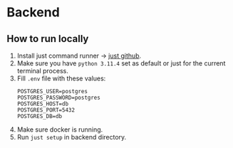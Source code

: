 # Backend

## How to run locally
1. Install just command runner -> [just github](https://github.com/casey/just).
2. Make sure you have `python 3.11.4` set as default or just for the current terminal process.
3. Fill `.env` file with these values:
    ```
   POSTGRES_USER=postgres
   POSTGRES_PASSWORD=postgres
   POSTGRES_HOST=db
   POSTGRES_PORT=5432
   POSTGRES_DB=db
   ```
4. Make sure docker is running.
5. Run `just setup` in backend directory.